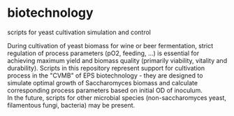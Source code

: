 # biotechnology
scripts for yeast cultivation simulation and control

During cultivation of yeast biomass for wine or beer fermentation, strict regulation of process parameters (pO2, feeding, ...) 
is essential for achieving maximum yield and biomass quality (primarily viability, vitality and durability). Scripts in this repository 
represent support for cultivation process in the "CVMB" of EPS biotechnology - they are designed to simulate optimal growth 
of Saccharomyces biomass and calculate corresponding process parameters based on initial OD of inoculum.  
In the future, scripts for other microbial species (non-saccharomyces yeast, filamentous fungi, bacteria) may be present.

